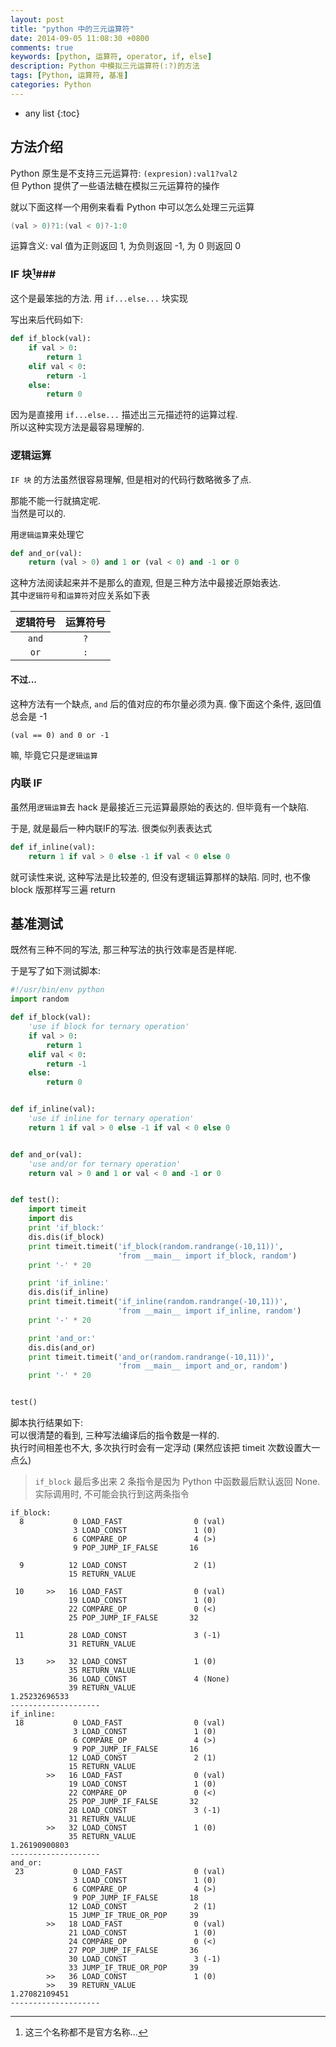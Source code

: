 ```yaml
---
layout: post
title: "python 中的三元运算符"
date: 2014-09-05 11:08:30 +0800
comments: true
keywords: [python, 运算符, operator, if, else]
description: Python 中模拟三元运算符(:?)的方法
tags: [Python, 运算符, 基准]
categories: Python
---
```



<!--more-->
* any list
{:toc}

## 方法介绍 ##

Python 原生是不支持三元运算符: `(expresion):val1?val2`    
但 Python 提供了一些语法糖在模拟三元运算符的操作

就以下面这样一个用例来看看 Python 中可以怎么处理三元运算


```c
(val > 0)?1:(val < 0)?-1:0
```

运算含义: val 值为正则返回 1, 为负则返回 -1, 为 0 则返回 0

### IF 块[^1]###

这个是最笨拙的方法. 用 `if...else...` 块实现

写出来后代码如下:

```python
def if_block(val):
    if val > 0:
        return 1
    elif val < 0:
        return -1
    else:
        return 0
```

因为是直接用 `if...else...` 描述出三元描述符的运算过程.    
所以这种实现方法是最容易理解的.

### 逻辑运算 ###

`IF 块` 的方法虽然很容易理解, 但是相对的代码行数略微多了点.

那能不能一行就搞定呢.    
当然是可以的.

用`逻辑运算`来处理它

```python
def and_or(val):
    return (val > 0) and 1 or (val < 0) and -1 or 0
```

这种方法阅读起来并不是那么的直观, 但是三种方法中最接近原始表达.    
其中`逻辑符号`和`运算符`对应关系如下表

|逻辑符号|运算符号|
|:---:|:-:|
|`and` | `?` |
|`or` | `:` |

#### 不过...

这种方法有一个缺点, `and` 后的值对应的布尔量必须为真.
像下面这个条件, 返回值总会是 -1

```
(val == 0) and 0 or -1
```

嘛, 毕竟它只是`逻辑运算`

### 内联 IF ###

虽然用`逻辑运算`去 hack 是最接近三元运算最原始的表达的. 但毕竟有一个缺陷.

于是, 就是最后一种内联IF的写法. 很类似列表表达式


```python
def if_inline(val):
    return 1 if val > 0 else -1 if val < 0 else 0
```

就可读性来说, 这种写法是比较差的, 但没有逻辑运算那样的缺陷.
同时, 也不像 block 版那样写三遍 return

## 基准测试 ##

既然有三种不同的写法, 那三种写法的执行效率是否是样呢.

于是写了如下测试脚本:

```python ternary.py
#!/usr/bin/env python
import random

def if_block(val):
    'use if block for ternary operation'
    if val > 0:
        return 1
    elif val < 0:
        return -1
    else:
        return 0


def if_inline(val):
    'use if inline for ternary operation'
    return 1 if val > 0 else -1 if val < 0 else 0


def and_or(val):
    'use and/or for ternary operation'
    return val > 0 and 1 or val < 0 and -1 or 0


def test():
    import timeit
    import dis
    print 'if_block:'
    dis.dis(if_block)
    print timeit.timeit('if_block(random.randrange(-10,11))',
                        'from __main__ import if_block, random')
    print '-' * 20

    print 'if_inline:'
    dis.dis(if_inline)
    print timeit.timeit('if_inline(random.randrange(-10,11))',
                        'from __main__ import if_inline, random')
    print '-' * 20

    print 'and_or:'
    dis.dis(and_or)
    print timeit.timeit('and_or(random.randrange(-10,11))',
                        'from __main__ import and_or, random')
    print '-' * 20


test()
```


脚本执行结果如下:    
可以很清楚的看到, 三种写法编译后的指令数是一样的.    
执行时间相差也不大, 多次执行时会有一定浮动
(果然应该把 timeit 次数设置大一点么)

> `if_block` 最后多出来 2 条指令是因为 Python 中函数最后默认返回 None. 实际调用时, 不可能会执行到这两条指令

```text
if_block:
  8           0 LOAD_FAST                0 (val)
              3 LOAD_CONST               1 (0)
              6 COMPARE_OP               4 (>)
              9 POP_JUMP_IF_FALSE       16

  9          12 LOAD_CONST               2 (1)
             15 RETURN_VALUE

 10     >>   16 LOAD_FAST                0 (val)
             19 LOAD_CONST               1 (0)
             22 COMPARE_OP               0 (<)
             25 POP_JUMP_IF_FALSE       32

 11          28 LOAD_CONST               3 (-1)
             31 RETURN_VALUE

 13     >>   32 LOAD_CONST               1 (0)
             35 RETURN_VALUE
             36 LOAD_CONST               4 (None)
             39 RETURN_VALUE
1.25232696533
--------------------
if_inline:
 18           0 LOAD_FAST                0 (val)
              3 LOAD_CONST               1 (0)
              6 COMPARE_OP               4 (>)
              9 POP_JUMP_IF_FALSE       16
             12 LOAD_CONST               2 (1)
             15 RETURN_VALUE
        >>   16 LOAD_FAST                0 (val)
             19 LOAD_CONST               1 (0)
             22 COMPARE_OP               0 (<)
             25 POP_JUMP_IF_FALSE       32
             28 LOAD_CONST               3 (-1)
             31 RETURN_VALUE
        >>   32 LOAD_CONST               1 (0)
             35 RETURN_VALUE
1.26190900803
--------------------
and_or:
 23           0 LOAD_FAST                0 (val)
              3 LOAD_CONST               1 (0)
              6 COMPARE_OP               4 (>)
              9 POP_JUMP_IF_FALSE       18
             12 LOAD_CONST               2 (1)
             15 JUMP_IF_TRUE_OR_POP     39
        >>   18 LOAD_FAST                0 (val)
             21 LOAD_CONST               1 (0)
             24 COMPARE_OP               0 (<)
             27 POP_JUMP_IF_FALSE       36
             30 LOAD_CONST               3 (-1)
             33 JUMP_IF_TRUE_OR_POP     39
        >>   36 LOAD_CONST               1 (0)
        >>   39 RETURN_VALUE
1.27082109451
--------------------
```

[^1]: 这三个名称都不是官方名称...
